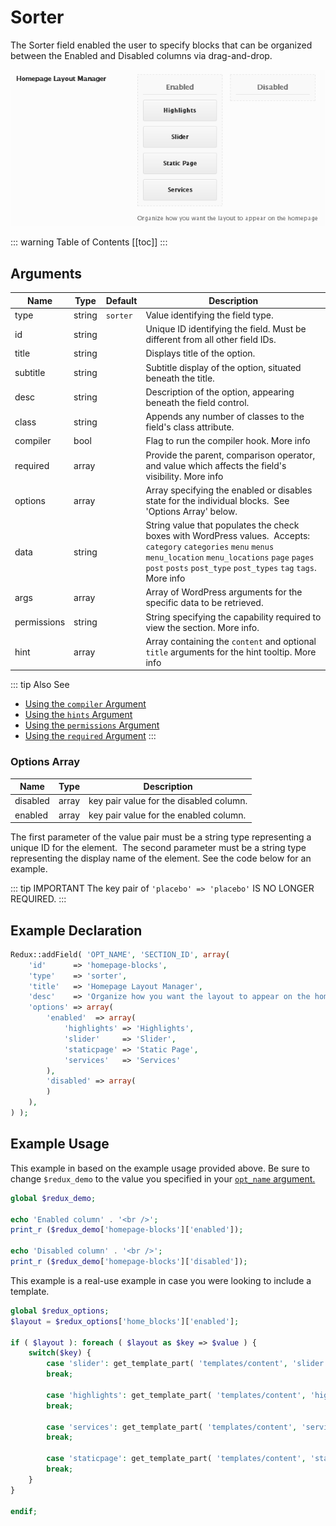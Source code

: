 # Sorter

The Sorter field enabled the user to specify blocks that can be organized between the Enabled and Disabled columns via drag-and-drop.

<span style="display:block;text-align:center">![](./img/sorter.png)</span>

::: warning Table of Contents
[[toc]]
:::

## Arguments
|Name|Type|Default|Description|
|--- |--- |--- |--- |
|type|string|`sorter`|Value identifying the field type.|
|id|string||Unique ID identifying the field. Must be different from all other field IDs.|
|title|string||Displays title of the option.|
|subtitle|string||Subtitle display of the option, situated beneath the title.|
|desc|string||Description of the option, appearing beneath the field control.|
|class|string||Appends any number of classes to the field's class attribute.|
|compiler|bool||Flag to run the compiler hook.  More info|
|required|array||Provide the parent, comparison operator, and value which affects the field's visibility.  More info|
|options|array||Array specifying the enabled or disables state for the individual blocks.  See 'Options Array' below.|
|data|string||String value that populates the check boxes with WordPress values.  Accepts:  `category` `categories` `menu` `menus` `menu_location` `menu_locations` `page` `pages` `post` `posts` `post_type` `post_types` `tag` `tags`.  More info|
|args|array||Array of WordPress arguments for the specific data to be retrieved.|
|permissions|string||String specifying the capability required to view the section.   More info.|
|hint|array||Array containing the `content` and optional `title` arguments for the hint tooltip.  More info|

::: tip Also See
- [Using the `compiler` Argument](../configuration/arguments/compiler.md)
- [Using the `hints` Argument](../configuration/arguments/hints.md)
- [Using the `permissions` Argument](../configuration/arguments/permissions.md)
- [Using the `required` Argument](../configuration/arguments/required.md)
:::

### Options Array
|Name|Type|Description|
|--- |--- |--- |
|disabled|array|key pair value for the disabled column.|
|enabled|array|key pair value for the enabled column.|

The first parameter of the value pair must be a string type representing a unique ID for the element.  The second parameter must be a string type representing the display name of the element. See the code below for an example.

::: tip IMPORTANT
The key pair of `'placebo' => 'placebo'` IS NO LONGER REQUIRED.
:::

## Example Declaration

```php
Redux::addField( 'OPT_NAME', 'SECTION_ID', array(
    'id'      => 'homepage-blocks',
    'type'    => 'sorter',
    'title'   => 'Homepage Layout Manager',
    'desc'    => 'Organize how you want the layout to appear on the homepage',
    'options' => array(
        'enabled'  => array(
            'highlights' => 'Highlights',
            'slider'     => 'Slider',
            'staticpage' => 'Static Page',
            'services'   => 'Services'
        ),
        'disabled' => array(
        )
    ),
) );
```

## Example Usage
This example in based on the example usage provided above. Be sure to change `$redux_demo` to the value you specified in your <a title="opt_name" href="/redux-framework/arguments/opt_name/">`opt_name` argument.</a>
```php
global $redux_demo;

echo 'Enabled column' . '<br />'; 
print_r ($redux_demo['homepage-blocks']['enabled']);

echo 'Disabled column' . '<br />'; 
print_r ($redux_demo['homepage-blocks']['disabled']);
```

This example is a real-use example in case you were looking to include a template.

```php
global $redux_options;
$layout = $redux_options['home_blocks']['enabled'];

if ( $layout ): foreach ( $layout as $key => $value ) {
    switch($key) {
        case 'slider': get_template_part( 'templates/content', 'slider' );
        break;

        case 'highlights': get_template_part( 'templates/content', 'highlights' );
        break;

        case 'services': get_template_part( 'templates/content', 'services' );
        break;
        
        case 'staticpage': get_template_part( 'templates/content', 'staticpage' );    
        break;  
    }
}

endif;
```

